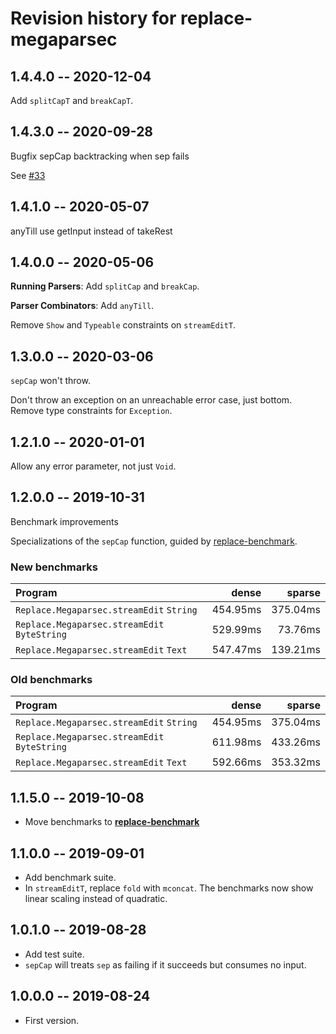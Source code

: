 # Revision history for replace-megaparsec

## 1.4.4.0 -- 2020-12-04

Add `splitCapT` and `breakCapT`.

## 1.4.3.0 -- 2020-09-28

Bugfix sepCap backtracking when sep fails

See [#33](https://github.com/jamesdbrock/replace-megaparsec/issues/33)

## 1.4.1.0 -- 2020-05-07

anyTill use getInput instead of takeRest

## 1.4.0.0 -- 2020-05-06

__Running Parsers__: Add `splitCap` and `breakCap`.

__Parser Combinators__: Add `anyTill`.

Remove `Show` and `Typeable` constraints on `streamEditT`.

## 1.3.0.0 -- 2020-03-06

`sepCap` won't throw.

Don't throw an exception on an unreachable error case, just bottom.
Remove type constraints for `Exception`.

## 1.2.1.0 -- 2020-01-01

Allow any error parameter, not just `Void`.

## 1.2.0.0 -- 2019-10-31

Benchmark improvements

Specializations of the `sepCap` function, guided by
[replace-benchmark](https://github.com/jamesdbrock/replace-benchmark).

### New benchmarks

| Program                                           | dense     | sparse   |
| :---                                              |      ---: |     ---: |
| `Replace.Megaparsec.streamEdit` `String`          | 454.95ms  | 375.04ms |
| `Replace.Megaparsec.streamEdit` `ByteString`      | 529.99ms  | 73.76ms  |
| `Replace.Megaparsec.streamEdit` `Text`            | 547.47ms  | 139.21ms |

### Old benchmarks

| Program                                           | dense     | sparse   |
| :---                                              |      ---: |     ---: |
|  `Replace.Megaparsec.streamEdit`     `String`     | 454.95ms  | 375.04ms |
|  `Replace.Megaparsec.streamEdit`     `ByteString` | 611.98ms  | 433.26ms |
|  `Replace.Megaparsec.streamEdit`     `Text`       | 592.66ms  | 353.32ms |

## 1.1.5.0 -- 2019-10-08

* Move benchmarks to [__replace-benchmark__](https://github.com/jamesdbrock/replace-benchmark)

## 1.1.0.0 -- 2019-09-01

* Add benchmark suite.
* In `streamEditT`, replace `fold` with `mconcat`. The benchmarks now show
  linear scaling instead of quadratic.

## 1.0.1.0 -- 2019-08-28

* Add test suite.
* `sepCap` will treats `sep` as failing if it succeeds but consumes no input.

## 1.0.0.0 -- 2019-08-24

* First version.

